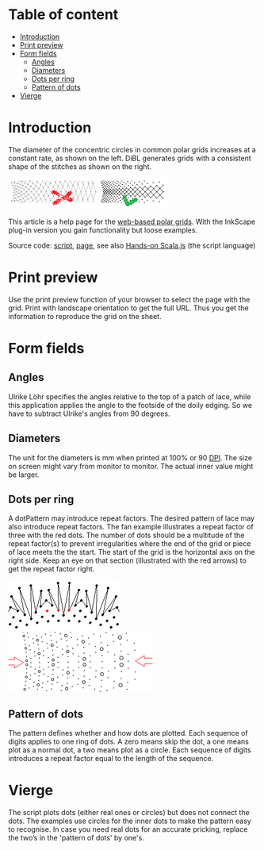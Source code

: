 # Table of content
* [Introduction](#introduction)
* [Print preview](#print-preview)
* [Form fields](#form-fields)
  * [Angles](#angles)
  * [Diameters](#diameters)
  * [Dots per ring](#dots-per-ring)
  * [Pattern of dots](#pattern-of-dots)
* [Vierge](#Vierge)


# Introduction

The diameter of the concentric circles in common polar grids increases at a constant rate, as shown on the left. DiBL generates grids with a consistent shape of the stitches as shown on the right.

![images/compared.png](images/compared.png)

This article is a help page for the [web-based polar grids](index).
With the InkScape plug-in version you gain functionality but loose examples.

Source code: [script], [page], see also [Hands-on Scala.js](https://lihaoyi.github.io/hands-on-scala-js/#GettingStarted) (the script language)

[script]: https://github.com/d-bl/polar-grids/tree/master/web/grids/src/main/scala/dibl
[page]: https://github.com/d-bl/polar-grids/blob/docs/


# Print preview

Use the print preview function of your browser to select the page with the grid. Print with landscape orientation to get the full URL. Thus you get the information to reproduce the grid on the sheet.


# Form fields

## Angles

Ulrike Löhr specifies the angles relative to the top of a patch of lace, while this application applies the angle to the footside of the doily edging. So we have to subtract Ulrike's angles from 90 degrees.


## Diameters

The unit for the diameters is mm when printed at 100% or 90 [DPI]. The size on screen might vary from monitor to monitor. The actual inner value might be larger.

[DPI]: https://en.wikipedia.org/wiki/Dots_per_inch


## Dots per ring

A dotPattern may introduce repeat factors. The desired pattern of lace may also introduce repeat factors. The fan example illustrates a repeat factor of three with the red dots. The number of dots should be a multitude of the repeat factor(s) to prevent irregularities where the end of the grid or piece of lace meets the the start. The start of the grid is the horizontal axis on the right side. Keep an eye on that section (illustrated with the red arrows) to get the repeat factor right.

![images/fan.png](images/fan.png)
![images/irregular.png](images/irregular.png)


## Pattern of dots

The pattern defines whether and how dots are plotted. Each sequence of digits applies to one ring of dots. A zero means skip the dot, a one means plot as a normal dot, a two means plot as a circle. Each sequence of digits introduces a repeat factor equal to the length of the sequence.

# Vierge

The script plots dots (either real ones or circles) but does not connect the dots. The examples use circles for the inner dots to make the pattern easy to recognise. In case you need real dots for an accurate pricking, replace the two’s in the 'pattern of dots' by one's.

